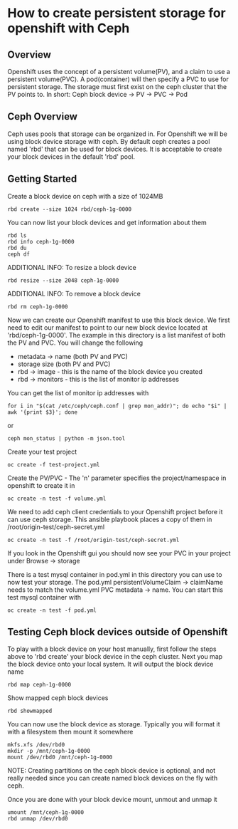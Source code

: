 How to create persistent storage for openshift with Ceph
========================================================

Overview
--------

Openshift uses the concept of a persistent volume(PV), and a claim to use a persistent volume(PVC). A pod(container) will then specify a PVC to use for persistent storage. The storage must first exist on the ceph cluster that the PV points to. In short:
Ceph block device -> PV -> PVC -> Pod

Ceph Overview
-------------

Ceph uses pools that storage can be organized in. For Openshift we will be using block device storage with ceph. By default ceph creates a pool named 'rbd' that can be used for block devices. It is acceptable to create your block devices in the default 'rbd' pool.

Getting Started
---------------

Create a block device on ceph with a size of 1024MB
```
rbd create --size 1024 rbd/ceph-1g-0000
```

You can now list your block devices and get information about them
```
rbd ls
rbd info ceph-1g-0000
rbd du
ceph df
```

ADDITIONAL INFO: To resize a block device
```
rbd resize --size 2048 ceph-1g-0000
```

ADDITIONAL INFO: To remove a block device
```
rbd rm ceph-1g-0000
```

Now we can create our Openshift manifest to use this block device. We first need to edit our manifest to point to our new block device located at 'rbd/ceph-1g-0000'. The example in this directory is a list manifest of both the PV and PVC. You will change the following
* metadata -> name (both PV and PVC)
* storage size (both PV and PVC)
* rbd -> image - this is the name of the block device you created
* rbd -> monitors - this is the list of monitor ip addresses

You can get the list of monitor ip addresses with
```
for i in "$(cat /etc/ceph/ceph.conf | grep mon_addr)"; do echo "$i" | awk '{print $3}'; done
```
or
```
ceph mon_status | python -m json.tool
```

Create your test project
```
oc create -f test-project.yml
```

Create the PV/PVC - The 'n' parameter specifies the project/namespace in openshift to create it in
```
oc create -n test -f volume.yml
```

We need to add ceph client credentials to your Openshift project before it can use ceph storage. This ansible playbook places a copy of them in /root/origin-test/ceph-secret.yml
```
oc create -n test -f /root/origin-test/ceph-secret.yml
```

If you look in the Openshift gui you should now see your PVC in your project under Browse -> storage

There is a test mysql container in pod.yml in this directory you can use to now test your storage. The pod.yml persistentVolumeClaim -> claimName needs to match the volume.yml PVC metadata -> name. You can start this test mysql container with
```
oc create -n test -f pod.yml
```

Testing Ceph block devices outside of Openshift
-----------------------------------------------

To play with a block device on your host manually, first follow the steps above to 'rbd create' your block device in the ceph cluster. Next you map the block device onto your local system. It will output the block device name
```
rbd map ceph-1g-0000
```

Show mapped ceph block devices
```
rbd showmapped
```

You can now use the block device as storage. Typically you will format it with a filesystem then mount it somewhere
```
mkfs.xfs /dev/rbd0
mkdir -p /mnt/ceph-1g-0000
mount /dev/rbd0 /mnt/ceph-1g-0000
```
NOTE: Creating partitions on the ceph block device is optional, and not really needed since you can create named block devices on the fly with ceph.

Once you are done with your block device mount, unmout and unmap it
```
umount /mnt/ceph-1g-0000
rbd unmap /dev/rbd0
```
